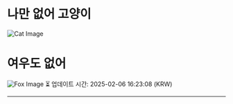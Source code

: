 
# 나만 없어 고양이

![Cat Image](https://cdn2.thecatapi.com/images/am9.jpg)

# 여우도 없어
![Fox Image](https://randomfox.ca/images/6.jpg)
⏳ 업데이트 시간: 2025-02-06 16:23:08 (KRW)

---
